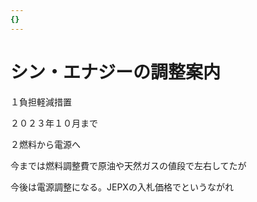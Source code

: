 ```yaml
---
{}
---
```

# シン・エナジーの調整案内

１負担軽減措置

２０２３年１０月まで

２燃料から電源へ

今までは燃料調整費で原油や天然ガスの値段で左右してたが

今後は電源調整になる。JEPXの入札価格でというながれ